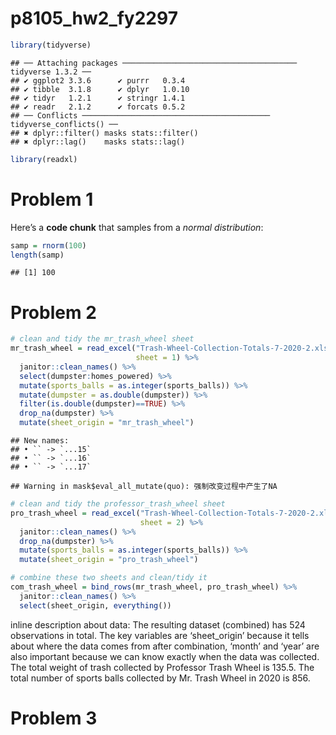 p8105_hw2_fy2297
================

``` r
library(tidyverse)
```

    ## ── Attaching packages ─────────────────────────────────────── tidyverse 1.3.2 ──
    ## ✔ ggplot2 3.3.6      ✔ purrr   0.3.4 
    ## ✔ tibble  3.1.8      ✔ dplyr   1.0.10
    ## ✔ tidyr   1.2.1      ✔ stringr 1.4.1 
    ## ✔ readr   2.1.2      ✔ forcats 0.5.2 
    ## ── Conflicts ────────────────────────────────────────── tidyverse_conflicts() ──
    ## ✖ dplyr::filter() masks stats::filter()
    ## ✖ dplyr::lag()    masks stats::lag()

``` r
library(readxl)
```

# Problem 1

Here’s a **code chunk** that samples from a *normal distribution*:

``` r
samp = rnorm(100)
length(samp)
```

    ## [1] 100

# Problem 2

``` r
# clean and tidy the mr_trash_wheel sheet
mr_trash_wheel = read_excel("Trash-Wheel-Collection-Totals-7-2020-2.xlsx", 
                            sheet = 1) %>% 
  janitor::clean_names() %>% 
  select(dumpster:homes_powered) %>% 
  mutate(sports_balls = as.integer(sports_balls)) %>% 
  mutate(dumpster = as.double(dumpster)) %>% 
  filter(is.double(dumpster)==TRUE) %>% 
  drop_na(dumpster) %>% 
  mutate(sheet_origin = "mr_trash_wheel")
```

    ## New names:
    ## • `` -> `...15`
    ## • `` -> `...16`
    ## • `` -> `...17`

    ## Warning in mask$eval_all_mutate(quo): 强制改变过程中产生了NA

``` r
# clean and tidy the professor_trash_wheel sheet
pro_trash_wheel = read_excel("Trash-Wheel-Collection-Totals-7-2020-2.xlsx",
                             sheet = 2) %>% 
  janitor::clean_names() %>% 
  drop_na(dumpster) %>% 
  mutate(sports_balls = as.integer(sports_balls)) %>% 
  mutate(sheet_origin = "pro_trash_wheel")

# combine these two sheets and clean/tidy it
com_trash_wheel = bind_rows(mr_trash_wheel, pro_trash_wheel) %>% 
  janitor::clean_names() %>% 
  select(sheet_origin, everything())
```

inline description about data: The resulting dataset (combined) has 524
observations in total. The key variables are ‘sheet_origin’ because it
tells about where the data comes from after combination, ‘month’ and
‘year’ are also important because we can know exactly when the data was
collected. The total weight of trash collected by Professor Trash Wheel
is 135.5. The total number of sports balls collected by Mr. Trash Wheel
in 2020 is 856.

# Problem 3
